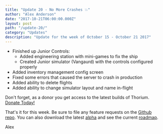 ```yaml
---
title: "Update 20 - No More Crashes 💥"
author: "Alex Anderson"
date: "2017-10-21T06:00:00.000Z"
layout: post
path: "/update-20/"
category: "Updates"
description: "Update for the week of October 15 - October 21 2017"
---
```


- Finished up Junior Controls:
  - Added engineering station with mini-games to fix the ship
  - Created Junior simulator (Vangaurd) with the controls configured properly
- Added inventory management config screen
- Fixed some errors that caused the server to crash in production
- Added ability to delete flights
- Added ability to change simulator layout and name in-flight


Don't forget, as a donor you get access to the latest builds of Thorium. [Donate Today!](/download)

That's it for this week. Be sure to file any feature requests on the [Github repo](https://github.com/Thorium-Sim/thorium/issues). You can also download the latest [alpha](https://github.com/Thorium-Sim/thorium/releases) and see the current [roadmap](https://github.com/Thorium-Sim/thorium/projects/2).

Alex

